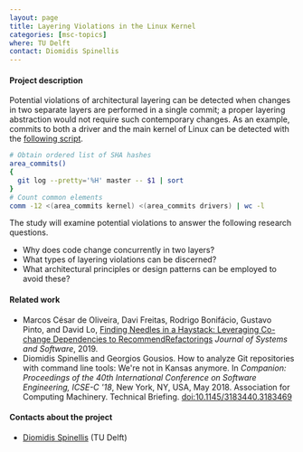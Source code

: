 ```yaml
---
layout: page
title: Layering Violations in the Linux Kernel
categories: [msc-topics]
where: TU Delft
contact: Diomidis Spinellis
---
```


#### Project description
Potential violations of architectural layering can be detected when
changes in two separate layers are performed in a single commit;
a proper layering abstraction would not require such contemporary
changes.
As an example, commits to both a driver and the main kernel of Linux can
be detected with the
[following script](http://dx.doi.org/10.1145/3183440.3183469).

```sh
# Obtain ordered list of SHA hashes
area_commits()
{
  git log --pretty='%H' master -- $1 | sort
}
# Count common elements
comm -12 <(area_commits kernel) <(area_commits drivers) | wc -l
```

The study will examine potential violations to answer the following
research questions.

* Why does code change concurrently in two layers?
* What types of layering violations can be discerned?
* What architectural principles or design patterns can be employed to avoid these?

#### Related work

* Marcos César de Oliveira, Davi Freitas, Rodrigo Bonifácio, Gustavo Pinto, and David Lo, [Finding Needles in a Haystack: Leveraging Co-change Dependencies to RecommendRefactorings](https://mcesar.dev/papers/jss2019.pdf) *Journal of Systems and Software*, 2019.
* Diomidis Spinellis and Georgios Gousios. How to analyze Git repositories with command line tools: We're not in Kansas anymore. In *Companion: Proceedings of the 40th International Conference on Software Engineering, ICSE-C '18*, New York, NY, USA, May 2018. Association for Computing Machinery. Technical Briefing. [doi:10.1145/3183440.3183469](http://dx.doi.org/10.1145/3183440.3183469)

#### Contacts about the project

* [Diomidis Spinellis](mailto:D.Spinellis@tudelft.nl) (TU Delft)
